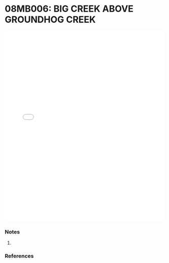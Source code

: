 # 08MB006: BIG CREEK ABOVE GROUNDHOG CREEK

<iframe src="/distribution_estimation/_static/stations/08MB006_fdc.html" width="100%" height="600" frameborder="0"></iframe>

### Notes
1. 

### References

